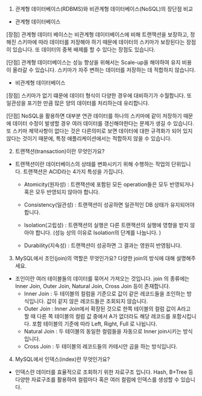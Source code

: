 1. 관계형 데이터베이스(RDBMS)와 비관계형 데이터베이스(NoSQL)의 장단점 비교

- 관계형 데이터베이스

[장점]
관계형 데이터 베이스는 비관계형 데이터베이스에 비해 트랜잭션을 보장하고, 정해진 스키마에 따라 데이터를 저장해야 하기 때문에 데이터의 스키마가 보장된다는 장점이 있습니다. 또 데이터의 중복 배제를 할 수 있다는 장점도 있습니다.

[단점]
관계형 데이터베이스는 성능 향상을 위해서는 Scale-up을 해야하여 유지 비용이 올라갈 수 있습니다. 스키마가 자주 변하는 데이터를 저장하는 데 적합하지 않습니다.

- 비관계형 데이터베이스

[장점]
스키마가 없기 떄문에 데이터 형식이 다양한 경우에 대비하기가 수월합니다. 또 일관성을 포기한 만큼 많은 양의 데이터를 처리하는데 유리합니다.

[단점]
NoSQL을 활용하면 대부분 연관 데이터를 하나의 스키마에 같이 저장하기 때문에 데이터 수정이 발생할 경우 여러 데이터를 갱신해야한다는 문제가 생길 수 있습니다.
또 스키마 제약사항이 없다는 것은 다른의미로 보면 데이터에 대한 규격화가 되어 있지 않다는 것이기 때문에, 특정 애플리케이션에서는 적합하지 않을 수 있습니다.

2. 트랜잭션(transaction)이란 무엇인가요?

- 트랜잭션이란 데이터베이스의 상태를 변화시키기 위해 수행하는 작업의 단위입니다. 트랜잭션은 ACID라는 4가지 특성을 가집니다.

  - Atomicity(원자성) : 트랜잭션에 포함된 모든 operation들은 모두 반영되거나 혹은 모두 반영되지 않아야 합니다.

  - Consistency(일관성) : 트랜잭션이 성공하면 일관적인 DB 상태가 유지되어야 합니다.
  - Isolation(고립성) : 트랜잭션의 실행은 다른 트랜잭션의 실행에 영향을 받지 않아야 합니다. (성능 상의 이유로 Isolation의 단계를 나눕니다. )
  - Durability(지속성) : 트랜잭션이 성공하면 그 결과는 영원히 반영됩니다.

3. MySQL에서 조인(join)의 역할은 무엇인가요? 다양한 join의 방식에 대해 설명해주세요.

- 조인이란 여러 테이블들의 데이터를 묶어서 가져오는 것입니다. join 의 종류에는 Inner Join, Outer Join, Natural Join, Cross Join 등이 존재합니다.
  - Inner Join : 두 테이블의 컬럼을 기준으로 값이 같은 레코드들을 조인하는 방식입니다. 값이 같지 않은 레코드들은 조회되지 않습니다.
  - Outer Join : Inner Join에서 확장된 것으로 한쪽 테이블의 컬럼 값이 A라고 할 때 다른 쪽 테이블의 컬럼 값 중에서 A가 없더라도 해당 레코드를 포함시킵니다. 포함 테이블의 기준에 따라 Left, Right, Full 로 나뉩니다.
  - Natural Join : 두 테이블의 동일한 컬럼들을 자동으로 Inner join시키는 방식입니다.
  - Cross Join : 두 테이블의 레코드들의 카테시안 곱을 하는 방식입니다.

4. MySQL에서 인덱스(index)란 무엇인가요?

- 인덱스란 데이터를 효율적으로 조회하기 위한 자료구조 입니다. Hash, B+Tree 등 다양한 자료구조를 활용하여 컬럼마다 혹은 여러 컬럼에 인덱스를 생성할 수 있습니다.
